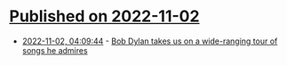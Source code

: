 # [Published on 2022-11-02](index.md)

* [2022-11-02, 04:09:44](https://news.ycombinator.com/item?id=33431340) - [Bob Dylan takes us on a wide-ranging tour of songs he admires](https://www.washingtonpost.com/books/2022/10/31/bob-dylan-philosophy-modern-song/)
